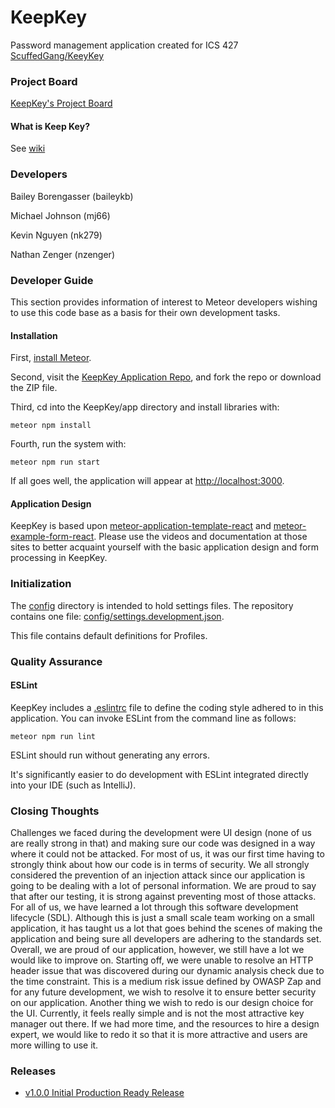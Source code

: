# KeepKey
Password management application created for ICS 427 [ScuffedGang/KeeyKey](https://github.com/ScuffedGang/KeepKey)

### Project Board
[KeepKey's Project Board](https://github.com/ScuffedGang/KeepKey/projects/1)

#### What is Keep Key?
See [wiki](https://github.com/ScuffedGang/KeepKey/wiki)

### Developers
Bailey Borengasser (baileykb)

Michael Johnson (mj66)

Kevin Nguyen (nk279)

Nathan Zenger (nzenger)


### Developer Guide
This section provides information of interest to Meteor developers wishing to use this code base as a basis for their own development tasks.

#### Installation

First, [install Meteor](https://www.meteor.com/install).

Second, visit the [KeepKey Application Repo](https://github.com/ScuffedGang/KeepKey), and fork the repo or download the ZIP file.

Third, cd into the KeepKey/app directory and install libraries with:

```
meteor npm install
```

Fourth, run the system with:

```
meteor npm run start
```

If all goes well, the application will appear at [http://localhost:3000](http://localhost:3000).

#### Application Design

KeepKey is based upon [meteor-application-template-react](https://ics-software-engineering.github.io/meteor-application-template-react/) and [meteor-example-form-react](https://ics-software-engineering.github.io/meteor-example-form-react/). Please use the videos and documentation at those sites to better acquaint yourself with the basic application design and form processing in KeepKey.

### Initialization

The [config](https://github.com/ScuffedGang/KeepKey/tree/main/config) directory is intended to hold settings files.  The repository contains one file: [config/settings.development.json](https://github.com/ScuffedGang/KeepKey/blob/main/config/settings.development.json).

This file contains default definitions for Profiles.

### Quality Assurance

#### ESLint
KeepKey includes a [.eslintrc](https://github.com/ScuffedGang/KeepKey/blob/master/app/.eslintrc) file to define the coding style adhered to in this application. You can invoke ESLint from the command line as follows:

```
meteor npm run lint
```

ESLint should run without generating any errors.

It's significantly easier to do development with ESLint integrated directly into your IDE (such as IntelliJ).

### Closing Thoughts
Challenges we faced during the development were UI design (none of us are really strong in that) and making sure our code was designed in a way where it could not be attacked. For most of us, it was our first time having to strongly think about how our code is in terms of security. We all strongly considered the prevention of an injection attack since our application is going to be dealing with a lot of personal information. We are proud to say that after our testing, it is strong against preventing most of those attacks. For all of us, we have learned a lot through this software development lifecycle (SDL). Although this is just a small scale team working on a small application, it has taught us a lot that goes behind the scenes of making the application and being sure all developers are adhering to the standards set. Overall, we are proud of our application, however, we still have a lot we would like to improve on. Starting off, we were unable to resolve an HTTP header issue that was discovered during our dynamic analysis check due to the time constraint. This is a medium risk issue defined by OWASP Zap and for any future development, we wish to resolve it to ensure better security on our application. Another thing we wish to redo is our design choice for the UI. Currently, it feels really simple and is not the most attractive key manager out there. If we had more time, and the resources to hire a design expert, we would like to redo it so that it is more attractive and users are more willing to use it. 

### Releases
* [v1.0.0 Initial Production Ready Release](https://github.com/ScuffedGang/KeepKey/releases/tag/v1.0.0)
